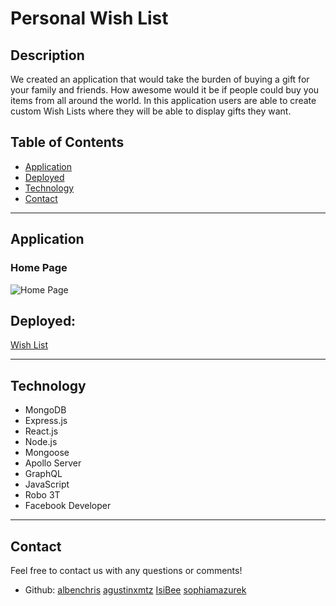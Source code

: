 # **Personal Wish List**


## **Description**
We created an application that would take the burden of buying a gift for your family and friends. How awesome would it be if people could buy you items from all around the world.  In this application users are able to create custom Wish Lists where they will be able to display gifts they want.


## **Table of Contents**
* [Application](#application)
* [Deployed](#deployed)
* [Technology](#technology)
* [Contact](#contact)


***


## **Application**
### Home Page
![Home Page](./public/images/Screen.png)

## **Deployed:**
[Wish List](https://wish-list-albenchris.herokuapp.com/)



***


## **Technology**
* MongoDB
* Express.js
* React.js
* Node.js
* Mongoose
* Apollo Server
* GraphQL
* JavaScript
* Robo 3T
* Facebook Developer



***


## **Contact**
Feel free to contact us with any questions or comments!
* Github: 
[albenchris](https://github.com/albenchris)
[agustinxmtz](https://github.com/agustinxmtz)
[IsiBee](https://github.com/IsiBee)
[sophiamazurek](https://github.com/sophiamazurek)
